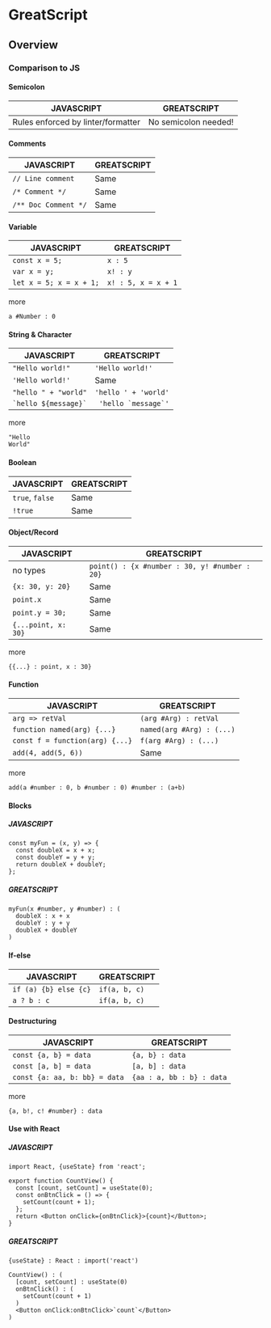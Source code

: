 # GreatScript
## Overview
### Comparison to JS
#### Semicolon
|  JAVASCRIPT   | GREATSCRIPT  |
|  ----  | ----  |
| Rules enforced by linter/formatter  | No semicolon needed! |

#### Comments
|  JAVASCRIPT   | GREATSCRIPT  |
|  ----  | ----  |
| `// Line comment`  | Same |
| `/* Comment */`  | Same |
| `/** Doc Comment */`  | Same |

#### Variable
|  JAVASCRIPT   | GREATSCRIPT  |
|  ----  | ----  |
| `const x = 5;`  | `x : 5` |
| `var x = y;`  | `x! : y` |
| `let x = 5; x = x + 1;`  | `x! : 5, x = x + 1` |

more

`a #Number : 0`

#### String & Character
|  JAVASCRIPT   | GREATSCRIPT  |
|  ----  | ----  |
| `"Hello world!"`  | `'Hello world!'` |
| `'Hello world!'`  | Same |
| `"hello " + "world"`  | `'hello ' + 'world'` |
| ``` `hello ${message}` ```  | ``` 'hello `message`'``` |

more

```
"Hello
World"
```

#### Boolean
|  JAVASCRIPT   | GREATSCRIPT  |
|  ----  | ----  |
| `true`, `false`  | Same |
| `!true`  | Same |

#### Object/Record
|  JAVASCRIPT   | GREATSCRIPT  |
|  ----  | ----  |
| no types  | `point() : {x #number : 30, y! #number : 20}` |
| `{x: 30, y: 20}`  | Same |
| `point.x`  | Same |
| `point.y = 30;`  | Same |
| `{...point, x: 30}`  | Same |

more

`{{...} : point, x : 30}`

#### Function
|  JAVASCRIPT   | GREATSCRIPT  |
|  ----  | ----  |
| `arg => retVal`  | `(arg #Arg) : retVal` |
| `function named(arg) {...}`  | `named(arg #Arg) : (...)` |
| `const f = function(arg) {...}`  | `f(arg #Arg) : (...)` |
| `add(4, add(5, 6))`  | Same |

more

`add(a #number : 0, b #number : 0) #number : (a+b)`

#### Blocks
##### JAVASCRIPT
```
const myFun = (x, y) => {
  const doubleX = x + x;
  const doubleY = y + y;
  return doubleX + doubleY;
};
```
##### GREATSCRIPT
```
myFun(x #number, y #number) : (
  doubleX : x + x
  doubleY : y + y
  doubleX + doubleY
)
```

#### If-else
|  JAVASCRIPT   | GREATSCRIPT  |
|  ----  | ----  |
| `if (a) {b} else {c}`  | `if(a, b, c)` |
| `a ? b : c`  | `if(a, b, c)` |


#### Destructuring
|  JAVASCRIPT   | GREATSCRIPT  |
|  ----  | ----  |
| `const {a, b} = data`  | `{a, b} : data` |
| `const [a, b] = data`  | `[a, b] : data` |
| `const {a: aa, b: bb} = data`  | `{aa : a, bb : b} : data` |

more

`{a, b!, c! #number} : data`

#### Use with React
##### JAVASCRIPT
```
import React, {useState} from 'react';

export function CountView() {
  const [count, setCount] = useState(0);
  const onBtnClick = () => {
    setCount(count + 1);
  };
  return <Button onClick={onBtnClick}>{count}</Button>;
}
```
##### GREATSCRIPT
```
{useState} : React : import('react')

CountView() : (
  [count, setCount] : useState(0)
  onBtnClick() : (
    setCount(count + 1)
  )
  <Button onClick:onBtnClick>`count`</Button>
)
```
